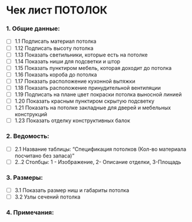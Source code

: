 # Чек лист ПОТОЛОК

### 1. Общие данные:

-   [ ] 1.1 Подписать материал потолка
-   [ ] 1.12 Подписать высоту потолка
-   [ ] 1.13 Показать светильники, которые есть на потолке
-   [ ] 1.14 Показать ниши для подсветки и штор
-   [ ] 1.15 Показать пунктиром мебель, которая доходит до потолка
-   [ ] 1.16 Показать короба до потолка
-   [ ] 1.17 Показать расположение кухонной вытяжки
-   [ ] 1.18 Показать расположение принудительной вентиляции
-   [ ] 1.19 Подписать на плане цвет покраски потолка выносной линией
-   [ ] 1.20 Показать красным пунктиром скрытую подсветку
-   [ ] 1.21 Показать на потолке закладные для дверей и мебельных конструкций
-   [ ] 1.23 Показать отделку конструктивных балок

### 2. Ведомость:

-   [ ] 2.1 Название таблицы: “Спецификация потолков (Кол-во материала посчитано без запаса)”
-   [ ] 2..2 Столбцы: 1 - Изображение, 2- Описание отделки, 3-Площадь

### 3. Размеры:

-   [ ] 3.1 Показать размер ниш и габариты потолка
-   [ ] 3.2 Узлы сечений потолка

### 4. Примечания: